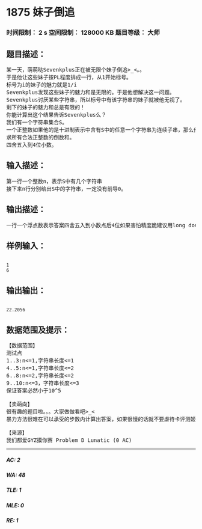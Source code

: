 # 1875 妹子倒追   
### 时间限制： 2 s     空间限制： 128000 KB     题目等级： 大师  
## 题目描述：  

<pre>
某一天，萌萌哒Sevenkplus正在被无限个妹子倒追>_<。。  
于是他让这些妹子按PL程度排成一行，从1开始标号。  
标号为i的妹子的魅力就是1/i  
Sevenkplus发现这些妹子的魅力和是无限的。于是他想解决这一问题。  
Sevenkplus讨厌某些字符串，所以标号中有该字符串的妹子就被他无视了。  
剩下的妹子的魅力和总是有限的！  
你能计算出这个结果告诉Sevenkplus么？
我们有一个字符串集合S。  
一个正整数如果他的是十进制表示中含有S中的任意一个字符串为连续子串，那么他就是非法的，否则就合法。  
求所有合法正整数的倒数和。
四舍五入到4位小数。
</pre>
  
  
## 输入描述：  

<pre>
第一行一个整数n，表示S中有几个字符串  
接下来n行分别给出S中的字符串，一定没有前导0。
</pre>
  
  
## 输出描述：  

<pre>
一行一个浮点数表示答案四舍五入到小数点后4位如果害怕精度跪建议用long double或者extended
</pre>
  
  
## 样例输入：  

<pre><code>
1  
6
</code></pre>
  
  
## 输出输出：  

<pre><code>
22.2056
</code></pre>
  
  
## 数据范围及提示：  

<pre>
【数据范围】
测试点  
1..3:n<=1,字符串长度<=1  
4..5:n<=1,字符串长度<=2  
6..8:n<=2,字符串长度<=2  
9..10:n<=3，字符串长度<=3  
保证答案必然小于10^5
 
【卖萌向】
很有趣的题目啦。。。大家做做看吧>_<  
暴力方法很难在可以承受的步数内计算出答案，如果很慢的话就不要虐待卡评测姬啦>_<
 
【来源】
我们都爱GYZ摸你赛 Problem D Lunatic (0 AC)
</pre>
  
  
***  

##### AC: 2  
##### WA: 48  
##### TLE: 1  
##### MLE: 0  
##### RE: 1  
